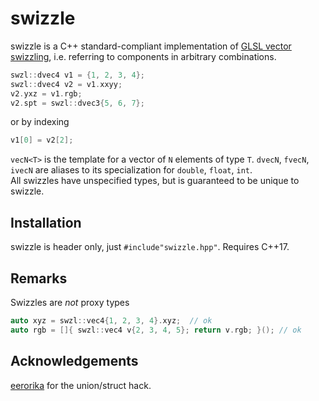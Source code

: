 # swizzle
swizzle is a C++ standard-compliant implementation of [GLSL vector swizzling][2], i.e. referring to components in arbitrary combinations.

```c++
swzl::dvec4 v1 = {1, 2, 3, 4};
swzl::dvec4 v2 = v1.xxyy;
v2.yxz = v1.rgb;
v2.spt = swzl::dvec3{5, 6, 7};
```

or by indexing

```c++
v1[0] = v2[2];
```

`vecN<T>` is the template for a vector of `N` elements of type `T`. `dvecN`, `fvecN`, `ivecN` are aliases to its specialization for `double`, `float`, `int`.  
All swizzles have unspecified types, but is guaranteed to be unique to swizzle.

## Installation
swizzle is header only, just `#include"swizzle.hpp"`. Requires C++17.

## Remarks
Swizzles are _not_ proxy types
```c++
auto xyz = swzl::vec4{1, 2, 3, 4}.xyz;  // ok
auto rgb = []{ swzl::vec4 v{2, 3, 4, 5}; return v.rgb; }(); // ok
```

## Acknowledgements
[eerorika][1] for the union/struct hack.

[1]: https://stackoverflow.com/a/65027725/4832499
[2]: http://learnwebgl.brown37.net/12_shader_language/glsl_data_types.html#vector-components
